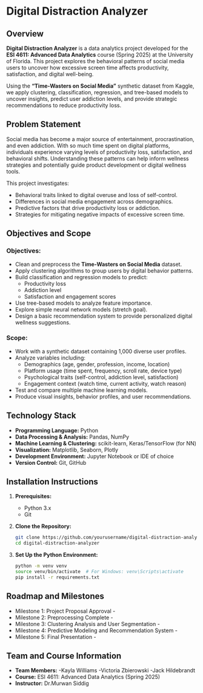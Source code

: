 # Digital Distraction Analyzer

## Overview

**Digital Distraction Analyzer** is a data analytics project developed for the **ESI 4611: Advanced Data Analytics** course (Spring 2025) at the University of Florida. This project explores the behavioral patterns of social media users to uncover how excessive screen time affects productivity, satisfaction, and digital well-being. 

Using the **“Time-Wasters on Social Media”** synthetic dataset from Kaggle, we apply clustering, classification, regression, and tree-based models to uncover insights, predict user addiction levels, and provide strategic recommendations to reduce productivity loss.

## Problem Statement

Social media has become a major source of entertainment, procrastination, and even addiction. With so much time spent on digital platforms, individuals experience varying levels of productivity loss, satisfaction, and behavioral shifts. Understanding these patterns can help inform wellness strategies and potentially guide product development or digital wellness tools.

This project investigates:
- Behavioral traits linked to digital overuse and loss of self-control.
- Differences in social media engagement across demographics.
- Predictive factors that drive productivity loss or addiction.
- Strategies for mitigating negative impacts of excessive screen time.

## Objectives and Scope

### Objectives:
- Clean and preprocess the **Time-Wasters on Social Media** dataset.
- Apply clustering algorithms to group users by digital behavior patterns.
- Build classification and regression models to predict:
  - Productivity loss  
  - Addiction level  
  - Satisfaction and engagement scores
- Use tree-based models to analyze feature importance.
- Explore simple neural network models (stretch goal).
- Design a basic recommendation system to provide personalized digital wellness suggestions.

### Scope:
- Work with a synthetic dataset containing 1,000 diverse user profiles.
- Analyze variables including:
  - Demographics (age, gender, profession, income, location)
  - Platform usage (time spent, frequency, scroll rate, device type)
  - Psychological traits (self-control, addiction level, satisfaction)
  - Engagement context (watch time, current activity, watch reason)
- Test and compare multiple machine learning models.
- Produce visual insights, behavior profiles, and user recommendations.

## Technology Stack

- **Programming Language:** Python
- **Data Processing & Analysis:** Pandas, NumPy
- **Machine Learning & Clustering:** scikit-learn, Keras/TensorFlow (for NN)
- **Visualization:** Matplotlib, Seaborn, Plotly
- **Development Environment:** Jupyter Notebook or IDE of choice
- **Version Control:** Git, GitHub

## Installation Instructions

1. **Prerequisites:**
   - Python 3.x
   - Git

2. **Clone the Repository:**
   ```bash
   git clone https://github.com/yourusername/digital-distraction-analyzer.git
   cd digital-distraction-analyzer

3. **Set Up the Python Environment:**
   ```bash
   python -m venv venv
   source venv/bin/activate  # For Windows: venv\Scripts\activate
   pip install -r requirements.txt
   ```

## Roadmap and Milestones

- Milestone 1: Project Proposal Approval -
- Milestone 2: Preprocessing Complete -
- Milestone 3: Clustering Analysis and User Segmentation -
- Milestone 4: Predictive Modeling and Recommendation System -
- Milestone 5: Final Presentation -

## Team and Course Information

- **Team Members:**
    -Kayla Williams
    -Victoria Zbierowski
    -Jack Hildebrandt
- **Course:** ESI 4611: Advanced Data Analytics (Spring 2025)
- **Instructor:** Dr.Murwan Siddig
